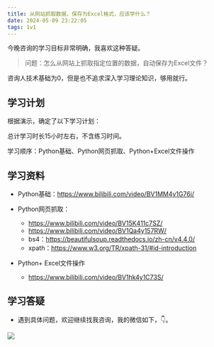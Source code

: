 ```yaml
---
title: 从网站抓取数据，保存为Excel格式，应该学什么？
date: 2024-05-09 23:22:05
tags: 1v1
---
```



今晚咨询的学习目标非常明确，我喜欢这种答疑。

> 问题：怎么从网站上抓取指定位置的数据，自动保存为Excel文件？

咨询人技术基础为0，但是也不追求深入学习理论知识，够用就行。

## 学习计划

根据演示，确定了以下学习计划：

总计学习时长15小时左右，不含练习时间。

学习顺序：Python基础、Python网页抓取、Python+Excel文件操作


## 学习资料

- Python基础：https://www.bilibili.com/video/BV1MM4y1G76j/

- Python网页抓取：
  - https://www.bilibili.com/video/BV15K411c7SZ/
  - https://www.bilibili.com/video/BV1Qa4y157RW/
  - bs4：https://beautifulsoup.readthedocs.io/zh-cn/v4.4.0/
  - xpath：https://www.w3.org/TR/xpath-31/#id-introduction

- Python+ Excel文件操作
  - https://www.bilibili.com/video/BV1hk4y1C73S/


## 学习答疑

- 遇到具体问题，欢迎继续找我咨询，我的微信如下，👇。

![](https://python-office-1300615378.cos.ap-chongqing.myqcloud.com/qr-code.jpg)